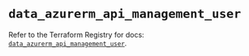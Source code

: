 # `data_azurerm_api_management_user`

Refer to the Terraform Registry for docs: [`data_azurerm_api_management_user`](https://registry.terraform.io/providers/hashicorp/azurerm/4.47.0/docs/data-sources/api_management_user).
